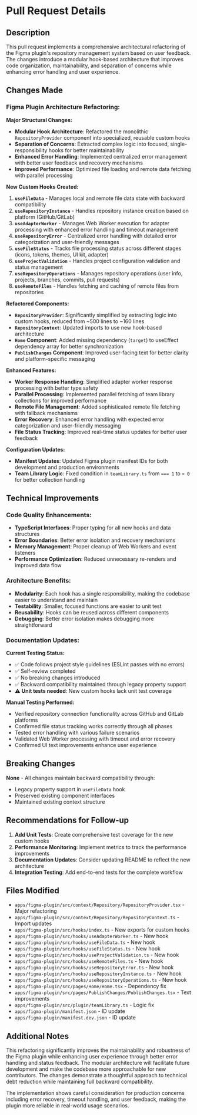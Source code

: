 # Pull Request Details

## Description

This pull request implements a comprehensive architectural refactoring of the Figma plugin's repository management system based on user feedback. The changes introduce a modular hook-based architecture that improves code organization, maintainability, and separation of concerns while enhancing error handling and user experience.

## Changes Made

### Figma Plugin Architecture Refactoring:

**Major Structural Changes:**

- **Modular Hook Architecture**: Refactored the monolithic `RepositoryProvider` component into specialized, reusable custom hooks
- **Separation of Concerns**: Extracted complex logic into focused, single-responsibility hooks for better maintainability
- **Enhanced Error Handling**: Implemented centralized error management with better user feedback and recovery mechanisms
- **Improved Performance**: Optimized file loading and remote data fetching with parallel processing

**New Custom Hooks Created:**

1. **`useFileData`** - Manages local and remote file data state with backward compatibility
2. **`useRepositoryInstance`** - Handles repository instance creation based on platform (GitHub/GitLab)
3. **`useAdapterWorker`** - Manages Web Worker execution for adapter processing with enhanced error handling and timeout management
4. **`useRepositoryError`** - Centralized error handling with detailed error categorization and user-friendly messages
5. **`useFileStatus`** - Tracks file processing status across different stages (icons, tokens, themes, UI kit, adapter)
6. **`useProjectValidation`** - Handles project configuration validation and status management
7. **`useRepositoryOperations`** - Manages repository operations (user info, projects, branches, commits, pull requests)
8. **`useRemoteFiles`** - Handles fetching and caching of remote files from repositories

**Refactored Components:**

- **`RepositoryProvider`**: Significantly simplified by extracting logic into custom hooks, reduced from ~500 lines to ~160 lines
- **`RepositoryContext`**: Updated imports to use new hook-based architecture
- **`Home` Component**: Added missing dependency (`target`) to useEffect dependency array for better synchronization
- **`PublishChanges` Component**: Improved user-facing text for better clarity and platform-specific messaging

**Enhanced Features:**

- **Worker Response Handling**: Simplified adapter worker response processing with better type safety
- **Parallel Processing**: Implemented parallel fetching of team library collections for improved performance
- **Remote File Management**: Added sophisticated remote file fetching with fallback mechanisms
- **Error Recovery**: Enhanced error handling with expected error categorization and user-friendly messaging
- **File Status Tracking**: Improved real-time status updates for better user feedback

**Configuration Updates:**

- **Manifest Updates**: Updated Figma plugin manifest IDs for both development and production environments
- **Team Library Logic**: Fixed condition in `teamLibrary.ts` from `=== 1` to `> 0` for better collection handling

## Technical Improvements

### Code Quality Enhancements:

- **TypeScript Interfaces**: Proper typing for all new hooks and data structures
- **Error Boundaries**: Better error isolation and recovery mechanisms
- **Memory Management**: Proper cleanup of Web Workers and event listeners
- **Performance Optimization**: Reduced unnecessary re-renders and improved data flow

### Architecture Benefits:

- **Modularity**: Each hook has a single responsibility, making the codebase easier to understand and maintain
- **Testability**: Smaller, focused functions are easier to unit test
- **Reusability**: Hooks can be reused across different components
- **Debugging**: Better error isolation makes debugging more straightforward

### Documentation Updates:

**Current Testing Status:**

- ✅ Code follows project style guidelines (ESLint passes with no errors)
- ✅ Self-review completed
- ✅ No breaking changes introduced
- ✅ Backward compatibility maintained through legacy property support
- ⚠️ **Unit tests needed**: New custom hooks lack unit test coverage

**Manual Testing Performed:**

- Verified repository connection functionality across GitHub and GitLab platforms
- Confirmed file status tracking works correctly through all phases
- Tested error handling with various failure scenarios
- Validated Web Worker processing with timeout and error recovery
- Confirmed UI text improvements enhance user experience

## Breaking Changes

**None** - All changes maintain backward compatibility through:

- Legacy property support in `useFileData` hook
- Preserved existing component interfaces
- Maintained existing context structure

## Recommendations for Follow-up

1. **Add Unit Tests**: Create comprehensive test coverage for the new custom hooks
2. **Performance Monitoring**: Implement metrics to track the performance improvements
3. **Documentation Updates**: Consider updating README to reflect the new architecture
4. **Integration Testing**: Add end-to-end tests for the complete workflow

## Files Modified

- `apps/figma-plugin/src/context/Repository/RepositoryProvider.tsx` - Major refactoring
- `apps/figma-plugin/src/context/Repository/RepositoryContext.ts` - Import updates
- `apps/figma-plugin/src/hooks/index.ts` - New exports for custom hooks
- `apps/figma-plugin/src/hooks/useAdapterWorker.ts` - New hook
- `apps/figma-plugin/src/hooks/useFileData.ts` - New hook
- `apps/figma-plugin/src/hooks/useFileStatus.ts` - New hook
- `apps/figma-plugin/src/hooks/useProjectValidation.ts` - New hook
- `apps/figma-plugin/src/hooks/useRemoteFiles.ts` - New hook
- `apps/figma-plugin/src/hooks/useRepositoryError.ts` - New hook
- `apps/figma-plugin/src/hooks/useRepositoryInstance.ts` - New hook
- `apps/figma-plugin/src/hooks/useRepositoryOperations.ts` - New hook
- `apps/figma-plugin/src/pages/Home/Home.tsx` - Dependency fix
- `apps/figma-plugin/src/pages/PublishChanges/PublishChanges.tsx` - Text improvements
- `apps/figma-plugin/src/plugin/teamLibrary.ts` - Logic fix
- `apps/figma-plugin/manifest.json` - ID update
- `apps/figma-plugin/manifest.dev.json` - ID update

## Additional Notes

This refactoring significantly improves the maintainability and robustness of the Figma plugin while enhancing user experience through better error handling and status feedback. The modular architecture will facilitate future development and make the codebase more approachable for new contributors. The changes demonstrate a thoughtful approach to technical debt reduction while maintaining full backward compatibility.

The implementation shows careful consideration for production concerns including error recovery, timeout handling, and user feedback, making the plugin more reliable in real-world usage scenarios.
